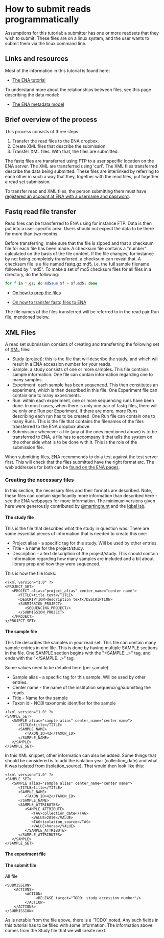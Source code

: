 # How to submit reads programmatically

Assumptions for this tutorial: a submitter has one or more readsets that they wish to submit. These files are on a linux system, and the user wants to submit them via the linux command line.


## Links and resources

Most of the information in this tutorial is found here:
* [The ENA tutorial](https://ena-docs.readthedocs.io/en/latest/)

To understand more about the relationships between files, see this page describing the data model:
 * [The ENA metadata model](https://ena-docs.readthedocs.io/en/latest/reads.html)

## Brief overview of the process

This process consists of three steps:

1. Transfer the read files to the ENA dropbox.
1. Create XML files that describe the submission.
1. Transfer XML files. With that, the files are submitted.

The fastq files are transferred using FTP to a user specific location on the ENA server.  The XML are transferred using 'curl'. The XML files transferred describe the data being submitted. These files are interlinked by referring to each other in such a way that they, together with the read files, put together a read set submission.

To transfer read and XML files, the person submitting them must have [registered an account at ENA with a username and password](https://ena-docs.readthedocs.io/en/latest/general-guide/registration.html).

## Fastq read file transfer

Read files can be transferred to ENA using for instance FTP. Data is then put into a user specific area. Users should not expect the data to be there for more than two months.

Before transferring, make sure that the file is zipped and that a checksum file for each file has been made. A checksum file contains a "number" calculated on the basis of the file content. If the file changes, for instance by not being completely transferred, a checksum can reveal that. A checksum file is a file named fastq.gz.md5, i.e. the full sample filename followed by ".md5". To make a set of md5 checksum files for all files in a directory, do the following:

```bash
for f in *.gz; do md5sum $f > $f.md5; done
```

* [On how to prep the files](https://ena-docs.readthedocs.io/en/latest/fileprep/preparation.html)

* [On how to transfer fastq files to ENA](https://ena-docs.readthedocs.io/en/latest/fileprep/upload.html)

The file names of the files transferred will be referred to in the read pair Run file, mentioned below.

## XML Files
A read set submission consists of creating and transferring the following set of [XML](https://en.wikipedia.org/wiki/XML) files:

* Study (project): this is the file that will describe the study, and which will result in a ENA accession number for your reads.
* Sample: a study consists of one or more samples. This file contains sample information. One file can contain information regarding one to many samples.
* Experiment: each sample has been sequenced. This then constitutes an experiment, which is then described in this file. One Experiment file can contain one to many experiments.
* Run: within each experiment, one or more sequencing runs have been done. In most cases, when there is only one pair of fastq files, there will be only one Run per Experiment. If there are more, more Runs  describing each run has to be created. One Run file can contain one to many Runs. This is the file that contains the filenames of the files transferred to the ENA dropbox above.
* Submission: whenever a file (any of the ones mentioned above) is to be transferred to ENA, a file has to accompany it that tells the system on the other side what is to be done with it. This is the role of the submission file.  

When submitting files, ENA recommends to do a test against the test server first. This will check that the files submitted have the right format etc. The web addresses for both can be [found on the ENA pages](https://ena-docs.readthedocs.io/en/latest/general-guide/programmatic.html).


### Creating the necessary files

In this section, the necessary files and their formats are described. Note, these files can contain significantly more information than described here - see the ENA webpages for more information. The minimum versions given here were generously contributed by [@martinghunt](https://github.com/martinghunt) and the [Iqbal lab](https://github.com/iqbal-lab-org).

#### The study file

This is the file that describes what the study in question was. There are some essential pieces of information that is needed to create this one:

* Project alias - a specific tag for this study. Will be used by other entries.
* Title - a name for the project/study.
* Description - a text description of the project/study. This should contain information
regarding how many samples are included and a bit about library prep and how they were sequenced.

This is how the file looks:

```
<?xml version="1.0" ?>
<PROJECT_SET>
   <PROJECT alias="project_alias" center_name="center name">
      <TITLE>title text</TITLE>
      <DESCRIPTION>description text</DESCRIPTION>
      <SUBMISSION_PROJECT>
         <SEQUENCING_PROJECT/>
      </SUBMISSION_PROJECT>
   </PROJECT>
</PROJECT_SET>
```

#### The sample file

This file describes the samples in your read set. This file can contain many sample entries in one file. This is done by having multiple SAMPLE sections in the file. One SAMPLE section begins with the "<SAMPLE...>" tag, and ends with the "</SAMPLE...>" tag.

Some values need to be detailed here (per sample):
- Sample alias - a specific tag for this sample. Will be used by other entries.
- Center name - the name of the institution sequencing/submitting the reads
- Title - Name for the sample
- Taxon id - NCBI taxonomic identifier for the sample

```
<?xml version="1.0" ?>
<SAMPLE_SET>
   <SAMPLE alias="sample alias" center_name="center name">
      <TITLE>title</TITLE>
      <SAMPLE_NAME>
         <TAXON_ID>42</TAXON_ID>
      </SAMPLE_NAME>
   </SAMPLE>
</SAMPLE_SET>
```
In this XML snippet, other information can also be added. Some things that should be considered is to add the isolation year (collection_date) and what it was isolated from (isolation_source). That would then look like this:

```
<?xml version="1.0" ?>
<SAMPLE_SET>
   <SAMPLE alias="sample alias" center_name="center name">
      <TITLE>title</TITLE>
      <SAMPLE_NAME>
         <TAXON_ID>42</TAXON_ID>
      </SAMPLE_NAME>
      <SAMPLE_ATTRIBUTES>
         <SAMPLE_ATTRIBUTE>
            <TAG>collection_date</TAG>
            <VALUE>2016</VALUE>
            <TAG>isolation_source</TAG>
            <VALUE>horse</VALUE>        
         </SAMPLE_ATTRIBUTE>
      </SAMPLE_ATTRIBUTES>
   </SAMPLE>
</SAMPLE_SET>
```

#### The experiment file


#### The submit file

All file

```
<SUBMISSION>
    <ACTIONS>
         <ACTION>
              <RELEASE target="TODO: study accession number"/>
         </ACTION>
    </ACTIONS>
</SUBMISSION>
```

As is notable from the file above, there is a 'TODO' noted. Any such fields in this tutorial has to be filled with some information. The information above comes from the Study file that we will create next.
